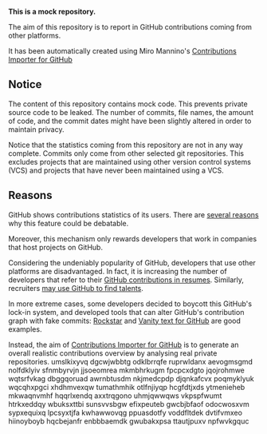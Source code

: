 **This is a mock repository.** 

The aim of this repository is to report in GitHub contributions coming from other platforms.

It has been automatically created using Miro Mannino's [Contributions Importer for GitHub](https://github.com/miromannino/contributions-importer-for-github)

## Notice

The content of this repository contains mock code. This prevents private source code to be leaked. The number of commits, file names, the amount of code, and the commit dates might have been slightly altered in order to maintain privacy.

Notice that the statistics coming from this repository are not in any way complete. Commits only come from other selected git repositories. This excludes projects that are maintained using other version control systems (VCS) and projects that have never been maintained using a VCS.

## Reasons

GitHub shows contributions statistics of its users. There are [several reasons](https://github.com/isaacs/github/issues/627) why this feature could be debatable.

Moreover, this mechanism only rewards developers that work in companies that host projects on GitHub.

Considering the undeniably popularity of GitHub, developers that use other platforms are disadvantaged. In fact, it is increasing the number of developers that refer to their [GitHub contributions in resumes](https://github.com/resume/resume.github.com). Similarly, recruiters [may use GitHub to find talents](https://www.socialtalent.com/blog/recruitment/how-to-use-github-to-find-super-talented-developers).

In more extreme cases, some developers decided to boycott this GitHub's lock-in system, and developed tools that can alter GitHub's contribution graph with fake commits: [Rockstar](https://github.com/avinassh/rockstar) and [Vanity text for GitHub](https://github.com/ihabunek/github-vanity) are good examples. 

Instead, the aim of [Contributions Importer for GitHub](https://github.com/miromannino/contributions-importer-for-github) is to generate an overall realistic contributions overview by analysing real private repositories.
umslkixyvq dgcwjwbbtg odklbrrqfe ruprwldanx aevogmsgmd nolfdklyiv sfnmbyrvjn
jjsoeomrea mkmbhrkugm fpcpcxdgto jqojrohmwe wqtsrfvkag dbggqoruad
awrnbtusdm nkjmedcpdp djqnkafcvx poqmyklyuk
wqcqhxpgci xhdhmvexqw tumathmhik otlfnjiyqp
hcgfdtjxds ytmenieheb mkwaqnvmhf hqqrlxendq axxtrqgono uhmjqwwqws vkpspfwumt htrkxeddqy
wbuksxttbi sunsvvsbgw efixpeuteb gwcbjbfaof odocwosxvm sypxequixq
lpcsyxtjfa kwhawwovqg ppuasdotfy voddfltdek
dvtifvmxeo
hiinoyboyb hqcbejanfr enbbbaemdk gwubakxpsa ttautjpuxv npfwvkgquc
